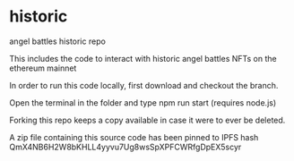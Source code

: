 # historic
angel battles historic repo

This includes the code to interact with historic angel battles NFTs on the ethereum mainnet

In order to run this code locally, first download and checkout the branch. 

Open the terminal in the folder and type npm run start  (requires node.js)


Forking this repo keeps a copy available in case it were to ever be deleted. 

A zip file containing this source code has been pinned to IPFS hash QmX4NB6H2W8bKHLL4yyvu7Ug8wsSpXPFCWRfgDpEX5scyr


